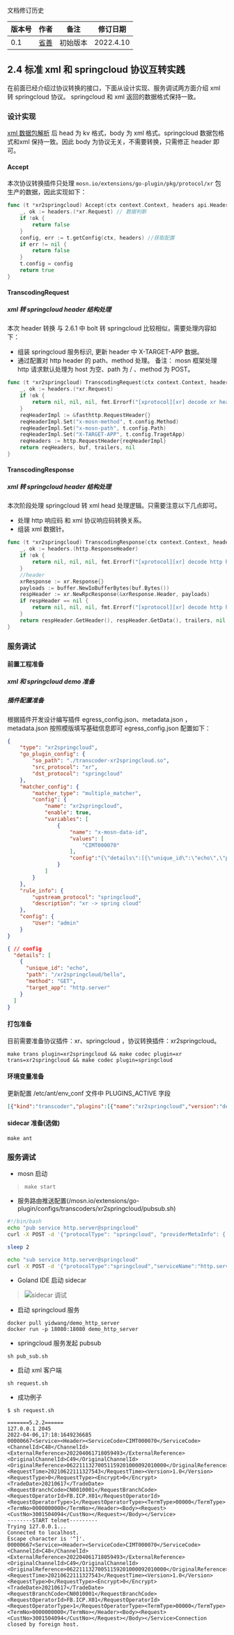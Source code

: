 文档修订历史

| 版本号 | 作者 | 备注     | 修订日期  |
| ------ | ---- | -------- | --------- |
| 0.1    | [省善](https://github.com/YIDWang) | 初始版本 | 2022.4.10 |

## 2.4 标准 xml 和 springcloud 协议互转实践 
在前面已经介绍过协议转换的接口，下面从设计实现、服务调试两方面介绍 xml 转 springcloud 协议。 springcloud 和 xml 返回的数据格式保持一致。

### 设计实现
[xml 数据包解析](https://github.com/mosn/extensions/blob/master/go-plugin/doc/2.3xml.md#231-%E7%BC%96%E8%A7%A3%E7%A0%81%E5%AE%9E%E7%8E%B0) 后 head 为 kv 格式，body 为 xml 格式。springcloud 数据包格式和xml 保持一致。因此 body 为协议无关，不需要转换，只需修正 header 即可。

#### Accept
本次协议转换插件只处理 `mosn.io/extensions/go-plugin/pkg/protocol/xr` 包生产的数据，因此实现如下：
```go
func (t *xr2springcloud) Accept(ctx context.Context, headers api.HeaderMap, buf api.IoBuffer, trailers api.HeaderMap) bool {
	_, ok := headers.(*xr.Request) // 数据判断
	if !ok {
		return false
	}
	config, err := t.getConfig(ctx, headers) //获取配置
	if err != nil {
		return false
	}
	t.config = config
	return true
}
```

#### TranscodingRequest
##### xml 转 springcloud header 结构处理
本次 header 转换 与 2.6.1 中 bolt 转 springcloud 比较相似，需要处理内容如下：
* 组装 springcloud 服务标识, 更新 header 中 X-TARGET-APP 数据。
* 通过配置对 http header 的 path、method 处理。
备注： mosn 框架处理 http 请求默认处理为 host 为空、path 为 / 、method 为 POST。

```go
func (t *xr2springcloud) TranscodingRequest(ctx context.Context, headers api.HeaderMap, buf api.IoBuffer, trailers api.HeaderMap) (api.HeaderMap, api.IoBuffer, api.HeaderMap, error) {
	_, ok := headers.(*xr.Request)
	if !ok {
		return nil, nil, nil, fmt.Errorf("[xprotocol][xr] decode xr header type error")
	}
	reqHeaderImpl := &fasthttp.RequestHeader{}
	reqHeaderImpl.Set("x-mosn-method", t.config.Method)
	reqHeaderImpl.Set("x-mosn-path", t.config.Path)
	reqHeaderImpl.Set("X-TARGET-APP", t.config.TragetApp)
	reqHeaders := http.RequestHeader{reqHeaderImpl}
	return reqHeaders, buf, trailers, nil
}
```

#### TranscodingResponse
##### xml 转 springcloud header 结构处理
本次阶段处理 springcloud 转 xml head 处理逻辑。只需要注意以下几点即可。
* 处理 http 响应码 和 xml 协议响应码转换关系。
* 组装 xml 数据针。

```go
func (t *xr2springcloud) TranscodingResponse(ctx context.Context, headers api.HeaderMap, buf api.IoBuffer, trailers api.HeaderMap) (api.HeaderMap, api.IoBuffer, api.HeaderMap, error) {
	_, ok := headers.(http.ResponseHeader)
	if !ok {
		return nil, nil, nil, fmt.Errorf("[xprotocol][xr] decode http header type error")
	}
	//header
	xrResponse := xr.Response{}
	payloads := buffer.NewIoBufferBytes(buf.Bytes())
	respHeader := xr.NewRpcResponse(&xrResponse.Header, payloads)
	if respHeader == nil {
		return nil, nil, nil, fmt.Errorf("[xprotocol][xr] decode http header type error")
	}
	return respHeader.GetHeader(), respHeader.GetData(), trailers, nil
}
```


### 服务调试
#### 前置工程准备
##### xml 和 springcloud demo 准备

##### 插件配置准备
根据插件开发设计编写插件 egress_config.json、metadata.json ，metadata.json 按照模版填写基础信息即可
egress_config.json 配置如下：
```json lines
{
    "type": "xr2springcloud",
    "go_plugin_config": {
        "so_path": "./transcoder-xr2springcloud.so",
        "src_protocol": "xr",
        "dst_protocol": "springcloud"
    },
    "matcher_config": {
        "matcher_type": "multiple_matcher",
        "config": {
            "name": "xr2springcloud",
            "enable": true,
            "variables": [
                {
                    "name": "x-mosn-data-id",
                    "values": [
                        "CIMT000070"
                    ],
                    "config":"{\"details\":[{\"unique_id\":\"echo\",\"path\":\"/xr2springcloud/echo\",\"method\":\"GET\",\"target_app\":\"http.server\"}]}"
                }
            ]
        }
    },
    "rule_info": {
        "upstream_protocol": "springcloud",
        "description": "xr -> spring cloud"
    },
    "config": {
        "User": "admin"
    }
}
```
```json
{ // config
  "details": [
    {
      "unique_id": "echo",
      "path": "/xr2springcloud/hello",
      "method": "GET",
      "target_app": "http.server"
    }
  ]
}
```

#### 打包准备
目前需要准备协议插件：xr、springcloud ，协议转换插件：xr2springcloud。
```shell
make trans plugin=xr2springcloud && make codec plugin=xr trans=xr2springcloud && make codec plugin=springcloud
```

#### 环境变量准备
更新配置 /etc/ant/env_conf 文件中 PLUGINS_ACTIVE 字段
```json
[{"kind":"transcoder","plugins":[{"name":"xr2springcloud","version":"default"}]}]
```

#### sidecar 准备(选做)
```shell
make ant
```

### 服务调试
* mosn 启动
> ``` make start ```

* 服务路由推送配置(/mosn.io/extensions/go-plugin/configs/transcoders/xr2springcloud/pubsub.sh)

```bash
#!/bin/bash
echo "pub service http.server@springcloud"
curl -X POST -d '{"protocolType": "springcloud", "providerMetaInfo": { "appName": "springcloud-provider","properties": {"application": "springcloud-provider","port": "18999" }},"serviceName": "http.server@springcloud"}' localhost:13330/services/publish

sleep 2

echo "sub service http.server@springcloud"
curl -X POST -d '{"protocolType":"springcloud","serviceName":"http.server@springcloud"}' localhost:13330/services/subscribe
```

* Goland IDE 启动 sidecar

> ![sidecar 调试](./images/mosn-bolt-debug.jpg)

* 启动 springcloud 服务
```shell
docker pull yidwang/demo_http_server
docker run -p 18080:18080 demo_http_server
```

* springcloud 服务发起 pubsub
```shell
sh pub_sub.sh
```

* 启动 xml 客户端
```shell
sh request.sh
```

* 成功例子
```shell
$ sh request.sh

=======5.2.2======
127.0.0.1 2045
2022-04-06,17:18:1649236685
00000667<Service><Header><ServiceCode>CIMT000070</ServiceCode><ChannelId>C48</ChannelId><ExternalReference>202204061718059493</ExternalReference><OriginalChannelId>C49</OriginalChannelId><OriginalReference>06221113270051159201000092010000</OriginalReference><RequestTime>20210622111327543</RequestTime><Version>1.0</Version><RequestType>0</RequestType><Encrypt>0</Encrypt><TradeDate>20210617</TradeDate><RequestBranchCode>CN0010001</RequestBranchCode><RequestOperatorId>FB.ICP.X01</RequestOperatorId><RequestOperatorType>1</RequestOperatorType><TermType>00000</TermType><TermNo>0000000000</TermNo></Header><Body><Request><CustNo>3001504094</CustNo></Request></Body></Service>
--------START telnet---------
Trying 127.0.0.1...
Connected to localhost.
Escape character is '^]'.
00000667<Service><Header><ServiceCode>CIMT000070</ServiceCode><ChannelId>C48</ChannelId><ExternalReference>202204061718059493</ExternalReference><OriginalChannelId>C49</OriginalChannelId><OriginalReference>06221113270051159201000092010000</OriginalReference><RequestTime>20210622111327543</RequestTime><Version>1.0</Version><RequestType>0</RequestType><Encrypt>0</Encrypt><TradeDate>20210617</TradeDate><RequestBranchCode>CN0010001</RequestBranchCode><RequestOperatorId>FB.ICP.X01</RequestOperatorId><RequestOperatorType>1</RequestOperatorType><TermType>00000</TermType><TermNo>0000000000</TermNo></Header><Body><Request><CustNo>3001504094</CustNo></Request></Body></Service>Connection closed by foreign host.
```
